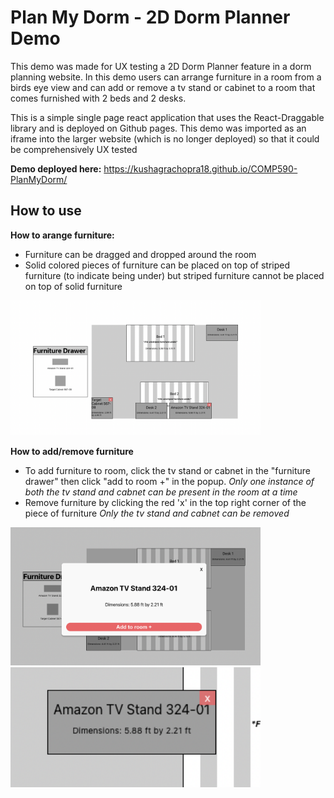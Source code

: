 # Plan My Dorm - 2D Dorm Planner Demo
This demo was made for UX testing a 2D Dorm Planner feature in a dorm planning website. In this demo users can arrange furniture in a room from a birds eye view and can add or remove a tv stand or cabinet to a room that comes furnished with 2 beds and 2 desks.

This is a simple single page react application that uses the React-Draggable library and is deployed on Github pages. This demo was imported as an iframe into the larger website (which is no longer deployed) so that it could be comprehensively UX tested

**Demo deployed here:** https://kushagrachopra18.github.io/COMP590-PlanMyDorm/

## How to use

**How to arange furniture:**
- Furniture can be dragged and dropped around the room
- Solid colored pieces of furniture can be placed on top of striped furniture (to indicate being under) but striped furniture cannot be placed on top of solid furniture

<img src="public/general_screenshot.png" width="400" />

**How to add/remove furniture**
- To add furniture to room, click the tv stand or cabnet in the "furniture drawer" then click "add to room +" in the popup. *Only one instance of both the tv stand and cabnet can be present in the room at a time*
- Remove furniture by clicking the red 'x' in the top right corner of the piece of furniture *Only the tv stand and cabnet can be removed*

<img src="public/add_screenshot.png" width="400" />
<img src="public/remove_screenshot.png" width="400" />
